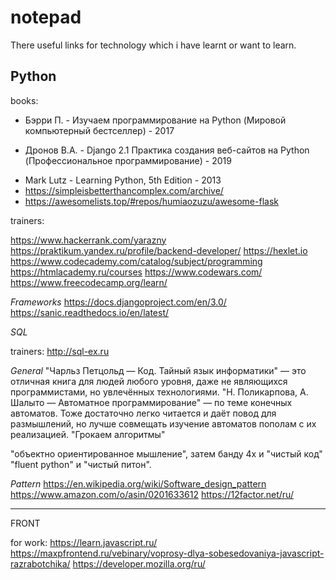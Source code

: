 # notepad
There useful links for technology which i have learnt or want to learn.

## **Python**

books:

* Бэрри П. - Изучаем программирование на Python (Мировой компьютерный бестселлер) - 2017
- Дронов В.А. - Django 2.1 Практика создания веб-сайтов на Python (Профессиональное программирование) - 2019
* Mark Lutz - Learning Python, 5th Edition - 2013
* https://simpleisbetterthancomplex.com/archive/
* https://awesomelists.top/#repos/humiaozuzu/awesome-flask

trainers:

https://www.hackerrank.com/yarazny
https://praktikum.yandex.ru/profile/backend-developer/
https://hexlet.io
https://www.codecademy.com/catalog/subject/programming
https://htmlacademy.ru/courses
https://www.codewars.com/
https://www.freecodecamp.org/learn/

*Frameworks*
https://docs.djangoproject.com/en/3.0/
https://sanic.readthedocs.io/en/latest/


*SQL*

trainers:
http://sql-ex.ru

*General*
"Чарльз Петцольд — Код. Тайный язык информатики" — это отличная книга для людей любого уровня, даже не являющихся программистами, но увлечённых технологиями.
"Н. Поликарпова, А. Шалыто — Автоматное программирование" — по теме конечных автоматов. Тоже достаточно легко читается и даёт повод для размышлений, но лучше совмещать изучение автоматов пополам с их реализацией. 
"Грокаем алгоритмы"

"объектно ориентированное мышление", затем банду 4х и "чистый код"
"fluent python" и "чистый питон".

*Pattern*
https://en.wikipedia.org/wiki/Software_design_pattern
https://www.amazon.com/o/asin/0201633612
https://12factor.net/ru/



****
FRONT

for work:
https://learn.javascript.ru/
https://maxpfrontend.ru/vebinary/voprosy-dlya-sobesedovaniya-javascript-razrabotchika/
https://developer.mozilla.org/ru/
